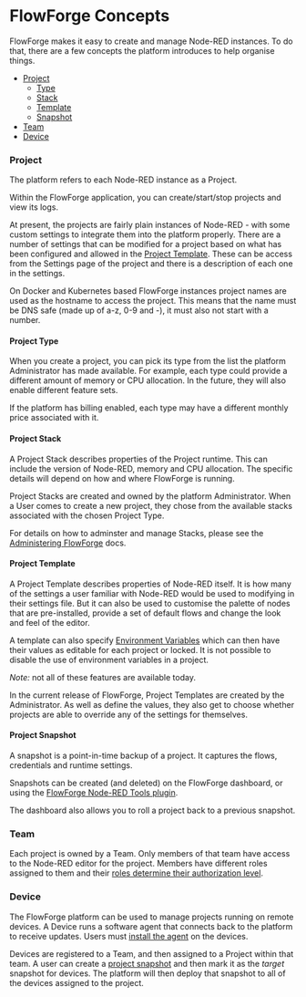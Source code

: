 # FlowForge Concepts

FlowForge makes it easy to create and manage Node-RED instances. To do that, there
are a few concepts the platform introduces to help organise things.

 - [Project](#project)
   - [Type](#project-type)
   - [Stack](#project-stack)
   - [Template](#project-template)
   - [Snapshot](#project-snapshot)
 - [Team](#team)
 - [Device](#device)

### Project

The platform refers to each Node-RED instance as a Project.

Within the FlowForge application, you can create/start/stop projects and view
its logs.

At present, the projects are fairly plain instances of Node-RED - with some
custom settings to integrate them into the platform properly. There are a number
of settings that can be modified for a project based on what has been configured
and allowed in the [Project Template](#project-template). These can be access
from the Settings page of the project and there is a description of each one in
the settings.

On Docker and Kubernetes based FlowForge instances project names are used as the 
hostname to access the project. This means that  the name must be DNS safe 
(made up of a-z, 0-9 and -), it must also not start with a number.

#### Project Type

When you create a project, you can pick its type from the list the platform
Administrator has made available. For example, each type could provide a different
amount of memory or CPU allocation. In the future, they will also enable different
feature sets.

If the platform has billing enabled, each type may have a different monthly price
associated with it.

#### Project Stack

A Project Stack describes properties of the Project runtime. This can include the
version of Node-RED, memory and CPU allocation. The specific details will depend
on how and where FlowForge is running.

Project Stacks are created and owned by the platform Administrator. When a User
comes to create a new project, they chose from the available stacks associated
with the chosen Project Type.

For details on how to adminster and manage Stacks, please see the
[Administering FlowForge](../admin/#managing-stacks) docs.

#### Project Template

A Project Template describes properties of Node-RED itself. It is how many of the
settings a user familiar with Node-RED would be used to modifying in their settings
file. But it can also be used to customise the palette of nodes that are pre-installed,
provide a set of default flows and change the look and feel of the editor.

A template can also specify [Environment Variables](envvar) which can then have
their values as editable for each project or locked. It is not possible to disable
the use of environment variables in a project.

*Note:* not all of these features are available today.

In the current release of FlowForge, Project Templates are created by the Administrator.
As well as define the values, they also get to choose whether projects are able
to override any of the settings for themselves.

#### Project Snapshot

A snapshot is a point-in-time backup of a project. It captures the flows, credentials
and runtime settings.

Snapshots can be created (and deleted) on the FlowForge dashboard, or using the
[FlowForge Node-RED Tools plugin](./node-red-tools.md).

The dashboard also allows you to roll a project back to a previous snapshot.

### Team

Each project is owned by a Team. Only members of that team have access to the
Node-RED editor for the project. Members have different roles assigned to them
and their [roles determine their authorization level](./team/#role-based-access-control).

### Device

The FlowForge platform can be used to manage projects running on remote devices.
A Device runs a software agent that connects back to the platform to receive updates.
Users must [install the agent](./devices.md) on the devices.

Devices are registered to a Team, and then assigned to a Project within that team.
A user can create a [project snapshot](#project-snapshot) and then mark it as the
*target* snapshot for devices. The platform will then deploy that snapshot to
all of the devices assigned to the project.

